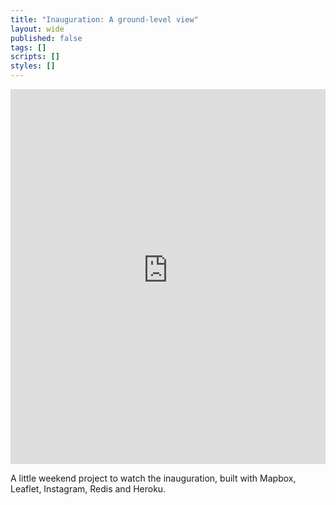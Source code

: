 ```yaml
---
title: "Inauguration: A ground-level view"
layout: wide
published: false
tags: []
scripts: []
styles: []
---
```


<iframe src="http://inauguralgram.herokuapp.com/" height="600" width="100%" frameborder="0"></iframe>

A little weekend project to watch the inauguration, built with Mapbox, Leaflet, Instagram, Redis and Heroku.